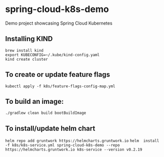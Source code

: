 # spring-cloud-k8s-demo
Demo project showcasing Spring Cloud Kubernetes


## Installing KIND
```shell
brew install kind
export KUBECONFIG=~/.kube/kind-config.yaml
kind create cluster
```

## To create or update feature flags
```shell
kubectl apply -f k8s/feature-flags-config-map.yml
```

## To build an image:
```./gradlew clean build bootBuildImage```

## To install/update helm chart
```helm repo add gruntwork https://helmcharts.gruntwork.io```
```helm  install -f k8s/k8s-service.yml spring-cloud-k8s-demo --repo https://helmcharts.gruntwork.io k8s-service --version v0.2.19  ```
